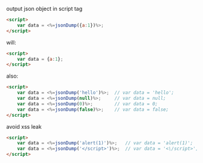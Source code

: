 
output json object in script tag


```html
<script>
	var data = <%=jsonDump({a:1})%>;
</script>
```

will:

```html
<script>
	var data = {a:1};
</script>
```

also:

```html
<script>
	var data = <%=jsonDump('hello')%>;	// var data = 'hello';
	var data = <%=jsonDump(null)%>; 	// var data = null;
	var data = <%=jsonDump(0)%>; 		// var data = 0;
	var data = <%=jsonDump(false)%>; 	// var data = false;
</script>
```


avoid xss leak

```html
<script>
	var data = <%=jsonDump('alert(1)')%>;	// var data = 'alert(1)';   can`t execute
	var data = <%=jsonDump('</script>')%>; 	// var data = '<\/script>'; can`t end interrupt tag
</script>
```



